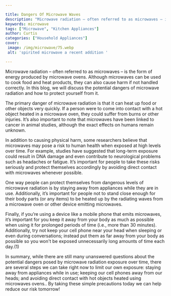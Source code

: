 ```yaml
---

title: Dangers Of Microwave Waves
description: "Microwave radiation – often referred to as microwaves – is the form of energy produced by microwave ovens. Although microwaves can...take a moment to check it out "
keywords: microwave
tags: ["Microwave", "Kitchen Appliances"]
author: Curtis
categories: ["Household Appliances"]
cover: 
 image: /img/microwave/75.webp
 alt: 'spirited microwave a recent addition '

---
```


Microwave radiation – often referred to as microwaves – is the form of energy produced by microwave ovens. Although microwaves can be used to cook food and heat products, they can also cause harm if not handled correctly. In this blog, we will discuss the potential dangers of microwave radiation and how to protect yourself from it.

The primary danger of microwave radiation is that it can heat up food or other objects very quickly. If a person were to come into contact with a hot object heated in a microwave oven, they could suffer from burns or other injuries. It’s also important to note that microwaves have been linked to cancer in animal studies, although the exact effects on humans remain unknown. 

In addition to causing physical harm, some researchers believe that microwaves may pose a risk to human health when exposed at high levels over time. For example, studies have suggested that long-term exposure could result in DNA damage and even contribute to neurological problems such as headaches or fatigue. It’s important for people to take these risks seriously and protect themselves accordingly by avoiding direct contact with microwaves whenever possible. 

One way people can protect themselves from dangerous levels of microwave radiation is by staying away from appliances while they are in use. Additionally, it’s important for people not to stand close enough for their body parts (or any items) to be heated up by the radiating waves from a microwave oven or other device emitting microwaves. 

Finally, if you’re using a device like a mobile phone that emits microwaves, it’s important for you keep it away from your body as much as possible when using it for prolonged periods of time (i.e., more than 30 minutes). Additionally, try not keep your cell phone near your head when sleeping or even during conversations; instead put them as far away from your body as possible so you won't be exposed unnecessarily long amounts of time each day.(1) 

In summary, while there are still many unanswered questions about the potential dangers posed by microwave radiation exposure over time, there are several steps we can take right now to limit our own exposure: staying away from appliances while in use; keeping our cell phones away from our heads; and avoiding direct contact with hot objects heated using microwaves ovens.. By taking these simple precautions today we can help reduce our risk tomorrow!
